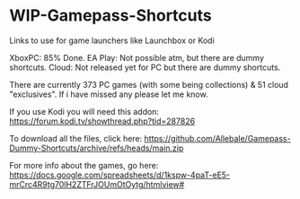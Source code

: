 # WIP-Gamepass-Shortcuts 
Links to use for game launchers like Launchbox or Kodi

XboxPC: 85% Done.
EA Play: Not possible atm, but there are dummy shortcuts.
Cloud: Not released yet for PC but there are dummy shortcuts.

There are currently 373 PC games (with some being collections) & 51 cloud "exclusives".
If i have missed any please let me know.

If you use Kodi you will need this addon: https://forum.kodi.tv/showthread.php?tid=287826

To download all the files, click here: https://github.com/Allebale/Gamepass-Dummy-Shortcuts/archive/refs/heads/main.zip 

For more info about the games, go here: https://docs.google.com/spreadsheets/d/1kspw-4paT-eE5-mrCrc4R9tg70lH2ZTFrJOUmOtOytg/htmlview# 
